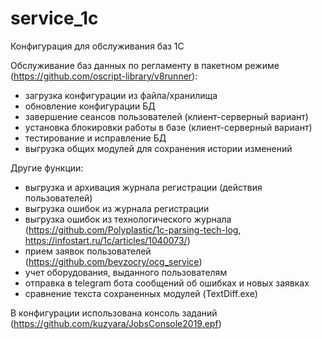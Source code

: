 # service_1c
Конфигурация для обслуживания баз 1С

Обслуживание баз данных по регламенту в пакетном режиме (https://github.com/oscript-library/v8runner):
- загрузка конфигурации из файла/хранилища
- обновление конфигурации БД
- завершение сеансов пользователей (клиент-серверный вариант)
- установка блокировки работы в базе (клиент-серверный вариант)
- тестирование и исправление БД
- выгрузка общих модулей для сохранения истории изменений

Другие функции:
- выгрузка и архивация журнала регистрации (действия пользователей)
- выгрузка ошибок из журнала регистрации
- выгрузка ошибок из технологического журнала (https://github.com/Polyplastic/1c-parsing-tech-log, https://infostart.ru/1c/articles/1040073/)
- прием заявок пользователей (https://github.com/bevzocry/ocg_service)
- учет оборудования, выданного пользователям
- отправка в telegram бота сообщений об ошибках и новых заявках
- сравнение текста сохраненных модулей (TextDiff.exe)

В конфигурации использована консоль заданий (https://github.com/kuzyara/JobsConsole2019.epf)

